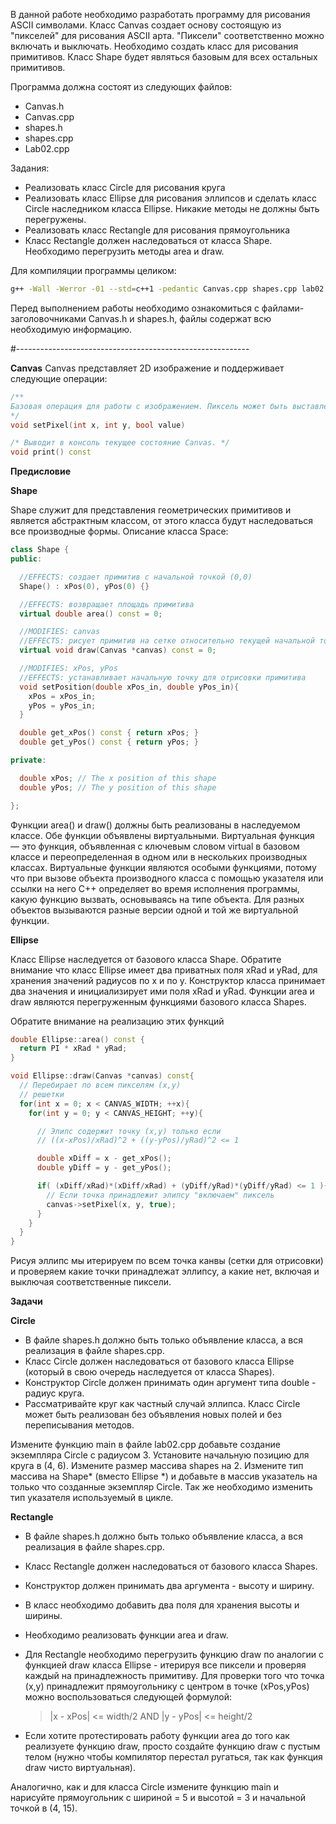 В данной работе необходимо разработать программу для рисования ASCII символами.
Класс Canvas создает основу состоящую из "пикселей" для рисования ASCII арта.
"Пиксели" соответственно можно включать и выключать.
Необходимо создать класс для рисования примитивов. Класс Shape будет являться базовым для всех остальных примитивов.

Программа должна состоят из следующих файлов:
- Canvas.h
- Canvas.cpp
- shapes.h
- shapes.cpp
- Lab02.cpp

Задания:
- Реализовать класс Circle для рисования круга
- Реализовать класс Ellipse для рисования эллипсов и сделать класс Circle наследником класса Ellipse. Никакие методы не должны быть перегружены.
- Реализовать класс Rectangle для рисования прямоугольника
- Класс Rectangle должен наследоваться от класса Shape. Необходимо перегрузить методы area и draw.
    
Для компиляции программы целиком:
 
```bash
g++ -Wall -Werror -01 --std=c++1 -pedantic Canvas.cpp shapes.cpp lab02.cpp -o lab02
```

Перед выполнением работы необходимо ознакомиться с файлами-заголовочниками 
Canvas.h и shapes.h, файлы содержат всю необходимую информацию.

 #----------------------------------------------------------
 
**Canvas** 
Canvas представляет 2D изображение и поддерживает следующие операции:

```cpp
/**
Базовая операция для работы с изображением. Пиксель может быть выставлен в положение "Вкл"(true) или "Выкл"(false). При создании экземпляра Canvas все пиксели находятся в состоянии "Выкл".
*/
void setPixel(int x, int y, bool value)

/* Выводит в консоль текущее состояние Canvas. */
void print() const

```
**Предисловие**

**Shape**

Shape служит для представления геометрических примитивов и является абстрактным классом, от этого класса будут наследоваться все производные формы.
Описание класса Space:

```cpp
class Shape {
public:

  //EFFECTS: создает примитив с начальной точкой (0,0)
  Shape() : xPos(0), yPos(0) {}

  //EFFECTS: возвращает площадь примитива
  virtual double area() const = 0;

  //MODIFIES: canvas
  //EFFECTS: рисует примитив на сетке относительно текущей начальной точки
  virtual void draw(Canvas *canvas) const = 0;

  //MODIFIES: xPos, yPos
  //EFFECTS: устанавливает начальную точку для отрисовки примитива
  void setPosition(double xPos_in, double yPos_in){
    xPos = xPos_in;
    yPos = yPos_in;
  }

  double get_xPos() const { return xPos; }
  double get_yPos() const { return yPos; }

private:

  double xPos; // The x position of this shape
  double yPos; // The y position of this shape

};
```

Функции area() и draw() должны быть реализованы в наследуемом классе. Обе функции объявлены виртуальными.  Виртуальная функция — это функция, объявленная с ключевым словом virtual в базовом классе и переопределенная в одном или в нескольких производных классах. Виртуальные функции являются особыми функциями, потому что при вызове объекта производного класса с помощью указателя или ссылки на него С++ определяет во время исполнения программы, какую функцию вызвать, основываясь на типе объекта. Для разных объектов вызываются разные версии одной и той же виртуальной функции.


**Ellipse**

Класс Ellipse наследуется от базового класса Shape. Обратите внимание что класс Ellipse имеет два приватных поля xRad и yRad, для хранения значений радиусов по x и по y. Конструктор класса принимает два значения и инициализирует ими поля xRad и yRad. Функции area и draw являются перегруженным функциями базового класса Shapes.

Обратите внимание на реализацию этих функций

```cpp
double Ellipse::area() const {
  return PI * xRad * yRad;
}

void Ellipse::draw(Canvas *canvas) const{
  // Перебирает по всем пикселям (x,y) 
  // решетки
  for(int x = 0; x < CANVAS_WIDTH; ++x){
    for(int y = 0; y < CANVAS_HEIGHT; ++y){

      // Элипс содержит точку (x,y) только если
      // ((x-xPos)/xRad)^2 + ((y-yPos)/yRad)^2 <= 1

      double xDiff = x - get_xPos();
      double yDiff = y - get_yPos();

      if( (xDiff/xRad)*(xDiff/xRad) + (yDiff/yRad)*(yDiff/yRad) <= 1 ){
        // Если точка принадлежит элипсу "включаем" пиксель
        canvas->setPixel(x, y, true);
      }
    }
  }
}
```

Рисуя эллипс мы итерируем по всем точка канвы (сетки для отрисовки) и проверяем какие точки принадлежат эллипсу, а какие нет, включая и выключая соответственные пиксели.

**Задачи**

**Circle**

- В файле shapes.h должно быть только объявление класса, а вся реализация в файле shapes.cpp.
- Класс Circle должен наследоваться от базового класса Ellipse (который в свою очередь наследуется от класса Shapes).
- Конструктор Circle должен принимать один аргумент типа double - радиус круга.
- Рассматривайте круг как частный случай эллипса. Класс Circle может быть реализован без объявления новых полей и без переписывания методов.

Измените функцию main в файле lab02.cpp добавьте создание экземпляра Circle с радиусом 3. Установите начальную позицию для круга в (4, 6).  Измените размер массива shapes на 2. Измените тип массива на Shape* (вместо Ellipse *) и добавьте в массив указатель на только что созданные экземпляр Circle.
Так же необходимо изменить тип указателя используемый в цикле.

**Rectangle**

- В файле shapes.h должно быть только объявление класса, а вся реализация в файле shapes.cpp.
- Класс Rectangle должен наследоваться от базового класса Shapes.
- Конструктор должен принимать два аргумента - высоту и ширину.
- В класс необходимо добавить два поля для хранения высоты и ширины.
- Необходимо реализовать функции area и draw.
- Для Rectangle необходимо перегрузить функцию draw по аналогии с функцией draw класса Ellipse - итерируя все пиксели и проверяя каждый на принадлежность примитиву. Для проверки того что точка (x,y) принадлежит прямоугольнику с центром в точке (xPos,yPos) можно воспользоваться следующей формулой:

    > |x - xPos| <= width/2 AND |y - yPos| <= height/2

- Если хотите протестировать работу функции area до того как реализуете функцию draw, просто создайте функцию draw с пустым телом (нужно чтобы компилятор перестал ругаться, так как функция draw чисто виртуальная).

Аналогично, как и для класса Circle измените функцию main и нарисуйте прямоугольник с шириной = 5 и высотой = 3 и начальной точкой в (4, 15).


